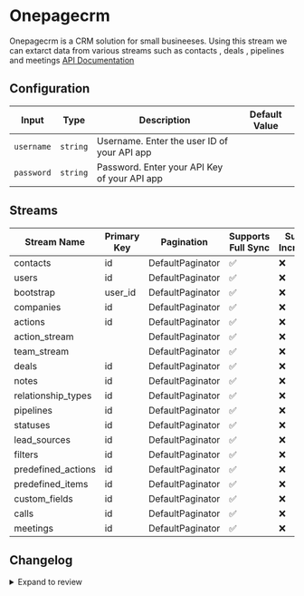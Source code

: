# Onepagecrm
Onepagecrm is a CRM solution for small busineeses.
Using this stream we can extarct data from various streams such as contacts , deals , pipelines and meetings
[API Documentation](https://developer.onepagecrm.com/api/)

## Configuration

| Input | Type | Description | Default Value |
|-------|------|-------------|---------------|
| `username` | `string` | Username. Enter the user ID of your API app |  |
| `password` | `string` | Password. Enter your API Key of your API app |  |

## Streams
| Stream Name | Primary Key | Pagination | Supports Full Sync | Supports Incremental |
|-------------|-------------|------------|---------------------|----------------------|
| contacts | id | DefaultPaginator | ✅ |  ❌  |
| users | id | DefaultPaginator | ✅ |  ❌  |
| bootstrap | user_id | DefaultPaginator | ✅ |  ❌  |
| companies | id | DefaultPaginator | ✅ |  ❌  |
| actions | id | DefaultPaginator | ✅ |  ❌  |
| action_stream |  | DefaultPaginator | ✅ |  ❌  |
| team_stream |  | DefaultPaginator | ✅ |  ❌  |
| deals | id | DefaultPaginator | ✅ |  ❌  |
| notes | id | DefaultPaginator | ✅ |  ❌  |
| relationship_types | id | DefaultPaginator | ✅ |  ❌  |
| pipelines | id | DefaultPaginator | ✅ |  ❌  |
| statuses | id | DefaultPaginator | ✅ |  ❌  |
| lead_sources | id | DefaultPaginator | ✅ |  ❌  |
| filters | id | DefaultPaginator | ✅ |  ❌  |
| predefined_actions | id | DefaultPaginator | ✅ |  ❌  |
| predefined_items | id | DefaultPaginator | ✅ |  ❌  |
| custom_fields | id | DefaultPaginator | ✅ |  ❌  |
| calls | id | DefaultPaginator | ✅ |  ❌  |
| meetings | id | DefaultPaginator | ✅ |  ❌  |

## Changelog

<details>
  <summary>Expand to review</summary>

| Version          | Date              | Pull Request | Subject        |
|------------------|-------------------|--------------|----------------|
| 0.0.2 | 2024-12-11 | [49072](https://github.com/airbytehq/airbyte/pull/49072) | Starting with this version, the Docker image is now rootless. Please note that this and future versions will not be compatible with Airbyte versions earlier than 0.64 |
| 0.0.1 | 2024-11-09 | | Initial release by [@ombhardwajj](https://github.com/ombhardwajj) via Connector Builder |

</details>
